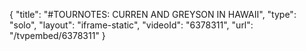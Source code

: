{
    "title": "#TOURNOTES: CURREN AND GREYSON IN HAWAII",
    "type": "solo",
    "layout": "iframe-static",
    "videoId": "6378311",
    "url": "\/tvpembed\/6378311"
}
